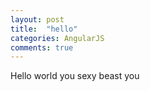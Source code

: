 ```yaml
---
layout: post
title:  "hello"
categories: AngularJS
comments: true
---
```



Hello world you sexy beast you